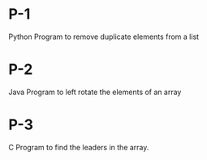 #  P-1
Python Program to remove duplicate elements from a list

# P-2
Java Program to left rotate the elements of an array

# P-3
C Program to find the leaders in the array.
